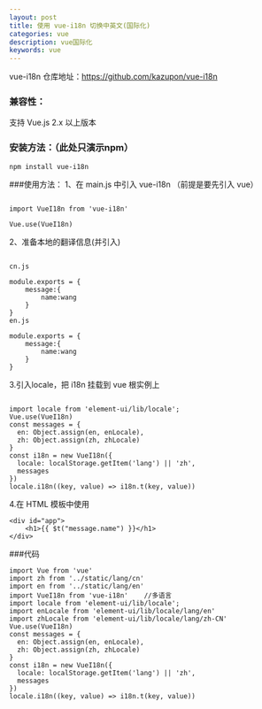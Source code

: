 ```yaml
---
layout: post
title: 使用 vue-i18n 切换中英文(国际化)
categories: vue
description: vue国际化
keywords: vue
---
```

vue-i18n 仓库地址：<https://github.com/kazupon/vue-i18n>

### 兼容性：

支持 Vue.js 2.x 以上版本

### 安装方法：（此处只演示npm）

```
npm install vue-i18n

```

###使用方法：
1、在 main.js 中引入 vue-i18n （前提是要先引入 vue）
```

import VueI18n from 'vue-i18n'

Vue.use(VueI18n)

```
2、准备本地的翻译信息(并引入)
```

cn.js

module.exports = {
	message:{
		name:wang
	}
}
en.js

module.exports = {
	message:{
		name:wang
	}
}

```

3.引入locale，把 i18n 挂载到 vue 根实例上

```

import locale from 'element-ui/lib/locale';
Vue.use(VueI18n)
const messages = {
  en: Object.assign(en, enLocale),
  zh: Object.assign(zh, zhLocale)
}
const i18n = new VueI18n({
  locale: localStorage.getItem('lang') || 'zh',
  messages
})
locale.i18n((key, value) => i18n.t(key, value))

```

4.在 HTML 模板中使用

```
<div id="app">
    <h1>{{ $t("message.name") }}</h1>
</div>

```



###代码

```
import Vue from 'vue'
import zh from '../static/lang/cn'
import en from '../static/lang/en'
import VueI18n from 'vue-i18n'    //多语言
import locale from 'element-ui/lib/locale';
import enLocale from 'element-ui/lib/locale/lang/en'
import zhLocale from 'element-ui/lib/locale/lang/zh-CN'
Vue.use(VueI18n)
const messages = {
  en: Object.assign(en, enLocale),
  zh: Object.assign(zh, zhLocale)
}
const i18n = new VueI18n({
  locale: localStorage.getItem('lang') || 'zh',
  messages
})
locale.i18n((key, value) => i18n.t(key, value))

```
